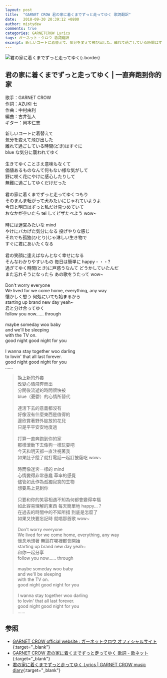 ```yaml
---
layout: post
title:  "GARNET CROW 君の家に着くまでずっと走ってゆく 歌詞翻訳"
date:   2018-09-30 20:39:12 +0800
author: mistydew
comments: true
categories: GARNETCROW Lyrics
tags: ガーネット・クロウ 歌詞翻訳
excerpt: 新しいコートに着替えて、気分を変えて飛び出した。離れて過ごしている時間はすぐに、blueな気分に襲われてゆく。
---
```

![君の家に着くまでずっと走ってゆく](https://raw.githubusercontent.com/mistydew/gc2/master/cover/single/SG02_君の家に着くまでずっと走ってゆく.jpg){:.border}

## 君の家に着くまでずっと走ってゆく | 一直奔跑到你的家

歌手：GARNET CROW<br>
作詞：AZUKI 七<br>
作曲：中村由利<br>
編曲：古井弘人<br>
ギター：岡本仁志

<div class="lyric-original">
<p>
新しいコートに着替えて<br>
気分を変えて飛び出した<br>
離れて過ごしている時間(どき)はすぐに<br>
blue な気分に襲われてゆく<br>
<br>
生きてゆくことさえ意味もなくて<br>
価値あるものなんて何もない様な気がして<br>
野に咲く花にやけに感心したりして<br>
無難に過ごしてゆくだけだった<br>
<br>
君の家に着くまでずっと走ってゆくつもり<br>
そのまんま転がって犬みたいにじゃれていようよ<br>
今日と明日はずっと私だけ見つめていて<br>
おなかが空いたら tel してピザたべよう wow~<br>
<br>
時には迷宮みたいな mind<br>
やけにバカげた気分になる 投げやりな感じ<br>
それでも孤独(ひとり)じゃ淋しい生き物で<br>
すぐに君にあいたくなる<br>
<br>
君の笑顔に逢えばなんとなく幸せになる<br>
そんなわかりやすいもの 毎日は簡単に happy・・・?<br>
過ぎてゆく時間(とき)に戸惑うなんて どうかしていたんだ<br>
また忘れそうになったら あの歌をうたって wow~<br>
<br>
Don't worry everyone<br>
We lived for we come home, everything, any way<br>
懐かしく想う 何処にいても始まるから<br>
starting up brand new day yeah~<br>
君と分け合ってゆく<br>
follow you now...... through<br>
<br>
maybe someday woo baby<br>
and we'll be sleeping<br>
with the TV on.<br>
good night good night for you<br>
<br>
I wanna stay together woo darling<br>
to lovin' that all last forever.<br>
good night good night for you<br>
......
</p>
</div>

<div class="lyric-translation">
<blockquote>
換上新的外套<br>
改變心情飛奔而出<br>
分開後流逝的時間很快被<br>
blue（憂鬱）的心情所替代<br>
<br>
連活下去的意義都沒有<br>
好像沒有什麼東西是值得的<br>
邊欣賞著野外綻放的花兒<br>
只是平平安安地度過<br>
<br>
打算一直奔跑到你的家<br>
那樣滾動下去像狗一樣玩耍吧<br>
今天和明天都一直注視著我<br>
如果肚子餓了就打電話一起訂披薩吃 wow~<br>
<br>
時而像迷宮一樣的 mind<br>
心情變得非常愚蠢 草率的感覺<br>
儘管如此作為孤獨寂寞的生物<br>
想要馬上見到你<br>
<br>
只要和你的笑容相遇不知為何都會變得幸福<br>
如此容易理解的東西 每天簡單地 happy...？<br>
在過去的時間中的不知所措 到底是怎麼了<br>
如果又快要忘記時 就唱那首歌 wow~<br>
<br>
Don't worry everyone<br>
We lived for we come home, everything, any way<br>
懷念地想著 無論在哪裡都會開始<br>
starting up brand new day yeah~<br>
和你一起分享<br>
follow you now...... through<br>
<br>
maybe someday woo baby<br>
and we'll be sleeping<br>
with the TV on.<br>
good night good night for you<br>
<br>
I wanna stay together woo darling<br>
to lovin' that all last forever.<br>
good night good night for you<br>
......
</blockquote>
</div>

## 参照

* [GARNET CROW official website : ガーネットクロウ オフィシャルサイト](http://www.garnetcrow.com){:target="_blank"}
* [GARNET CROW 君の家に着くまでずっと走ってゆく 歌詞 - 歌ネット](https://www.uta-net.com/song/20130){:target="_blank"}
* [君の家に着くまでずっと走ってゆく Lyrics \| GARNET CROW music diary](https://mistydew.github.io/gc/lyrics/original/君の家に着くまでずっと走ってゆく.html){:target="_blank"}
